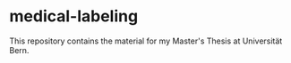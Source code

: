 # medical-labeling
This repository contains the material for my Master's Thesis at Universität Bern.

